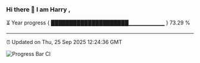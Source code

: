 ### Hi there 👋 I am Harry , 

⏳ Year progress { █████████████████████▁▁▁▁▁▁▁▁▁ } 73.29 %

---

⏰ Updated on Thu, 25 Sep 2025 12:24:36 GMT

![Progress Bar CI](https://github.com/duykhang68/duykhang68/workflows/Progress%20Bar%20CI/badge.svg)

